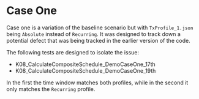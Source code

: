 # Case One

Case one is a variation of the baseline scenario but with `TxProfile_1.json`
being `Absolute` instead of `Recurring`. It was designed to track down a
potential defect that was being tracked in the earlier version of the code.

The following tests are designed to isolate the issue:

* K08_CalculateCompositeSchedule_DemoCaseOne_17th
* K08_CalculateCompositeSchedule_DemoCaseOne_19th

In the first the time window matches both profiles, while in the second it
only matches the `Recurring` profile.
